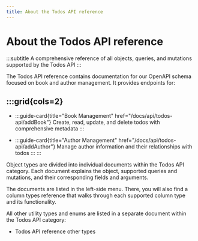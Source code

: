 ```yaml
---
title: About the Todos API reference
---
```


# About the Todos API reference
:::subtitle
A comprehensive reference of all objects, queries, and mutations supported by the Todos API
:::

The Todos API reference contains documentation for our OpenAPI schema focused on book and author management. It provides endpoints for:

:::grid{cols=2}
- 
  - 
    :::guide-card{title="Book Management" href="/docs/api/todos-api/addBook"}
    Create, read, update, and delete todos with comprehensive metadata
    :::

  - 
    :::guide-card{title="Author Management" href="/docs/api/todos-api/addAuthor"}
    Manage author information and their relationships with todos
    :::
:::

Object types are divided into individual documents within the Todos API category. Each document explains the object, supported queries and mutations, and their corresponding fields and arguments.

The documents are listed in the left-side menu. There, you will also find a column types reference that walks through each supported column type and its functionality.

All other utility types and enums are listed in a separate document within the Todos API category:
* Todos API reference other types
